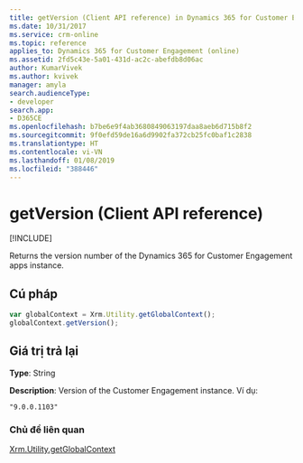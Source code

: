```yaml
---
title: getVersion (Client API reference) in Dynamics 365 for Customer Engagement apps | MicrosoftDocs
ms.date: 10/31/2017
ms.service: crm-online
ms.topic: reference
applies_to: Dynamics 365 for Customer Engagement (online)
ms.assetid: 2fd5c43e-5a01-431d-ac2c-abefdb8d06ac
author: KumarVivek
ms.author: kvivek
manager: amyla
search.audienceType:
- developer
search.app:
- D365CE
ms.openlocfilehash: b7be6e9f4ab3680849063197daa8aeb6d715b8f2
ms.sourcegitcommit: 9f0efd59de16a6d9902fa372cb25fc0baf1c2838
ms.translationtype: HT
ms.contentlocale: vi-VN
ms.lasthandoff: 01/08/2019
ms.locfileid: "388446"
---
```

# <a name="getversion-client-api-reference"></a>getVersion (Client API reference)

[!INCLUDE[](../../../../../includes/cc_applies_to_update_9_0_0.md)]

Returns the version number of the Dynamics 365 for Customer Engagement apps instance.

## <a name="syntax"></a>Cú pháp

```JavaScript
var globalContext = Xrm.Utility.getGlobalContext();
globalContext.getVersion();
``` 
## <a name="return-value"></a>Giá trị trả lại

**Type**: String

**Description**: Version of the Customer Engagement instance. Ví dụ:

`"9.0.0.1103"`

### <a name="related-topics"></a>Chủ đề liên quan

[Xrm.Utility.getGlobalContext](../getGlobalContext.md)
